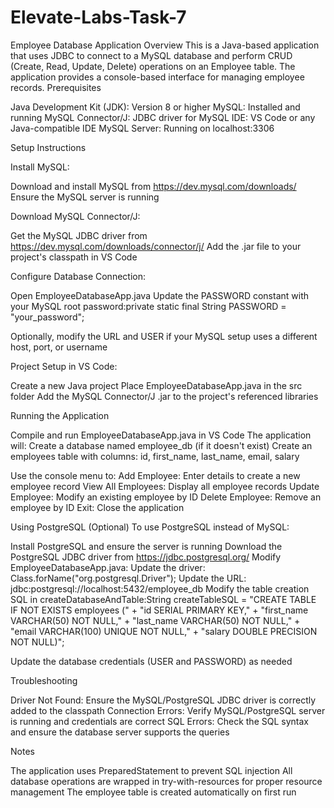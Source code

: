 # Elevate-Labs-Task-7
Employee Database Application
Overview
This is a Java-based application that uses JDBC to connect to a MySQL database and perform CRUD (Create, Read, Update, Delete) operations on an Employee table. The application provides a console-based interface for managing employee records.
Prerequisites

Java Development Kit (JDK): Version 8 or higher
MySQL: Installed and running
MySQL Connector/J: JDBC driver for MySQL
IDE: VS Code or any Java-compatible IDE
MySQL Server: Running on localhost:3306

Setup Instructions

Install MySQL:

Download and install MySQL from https://dev.mysql.com/downloads/
Ensure the MySQL server is running


Download MySQL Connector/J:

Get the MySQL JDBC driver from https://dev.mysql.com/downloads/connector/j/
Add the .jar file to your project's classpath in VS Code


Configure Database Connection:

Open EmployeeDatabaseApp.java
Update the PASSWORD constant with your MySQL root password:private static final String PASSWORD = "your_password";


Optionally, modify the URL and USER if your MySQL setup uses a different host, port, or username


Project Setup in VS Code:

Create a new Java project
Place EmployeeDatabaseApp.java in the src folder
Add the MySQL Connector/J .jar to the project's referenced libraries



Running the Application

Compile and run EmployeeDatabaseApp.java in VS Code
The application will:
Create a database named employee_db (if it doesn't exist)
Create an employees table with columns: id, first_name, last_name, email, salary


Use the console menu to:
Add Employee: Enter details to create a new employee record
View All Employees: Display all employee records
Update Employee: Modify an existing employee by ID
Delete Employee: Remove an employee by ID
Exit: Close the application



Using PostgreSQL (Optional)
To use PostgreSQL instead of MySQL:

Install PostgreSQL and ensure the server is running
Download the PostgreSQL JDBC driver from https://jdbc.postgresql.org/
Modify EmployeeDatabaseApp.java:
Update the driver: Class.forName("org.postgresql.Driver");
Update the URL: jdbc:postgresql://localhost:5432/employee_db
Modify the table creation SQL in createDatabaseAndTable:String createTableSQL = "CREATE TABLE IF NOT EXISTS employees (" +
        "id SERIAL PRIMARY KEY," +
        "first_name VARCHAR(50) NOT NULL," +
        "last_name VARCHAR(50) NOT NULL," +
        "email VARCHAR(100) UNIQUE NOT NULL," +
        "salary DOUBLE PRECISION NOT NULL)";




Update the database credentials (USER and PASSWORD) as needed

Troubleshooting

Driver Not Found: Ensure the MySQL/PostgreSQL JDBC driver is correctly added to the classpath
Connection Errors: Verify MySQL/PostgreSQL server is running and credentials are correct
SQL Errors: Check the SQL syntax and ensure the database server supports the queries

Notes

The application uses PreparedStatement to prevent SQL injection
All database operations are wrapped in try-with-resources for proper resource management
The employee table is created automatically on first run
